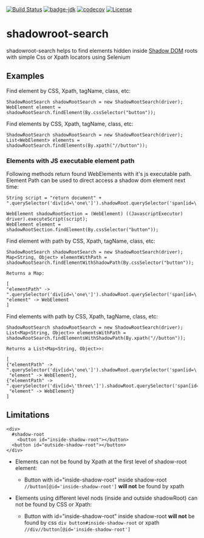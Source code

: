 [![Build Status](https://www.travis-ci.com/densudas/shadowroot-search.svg?branch=main)](https://travis-ci.com/github/densudas/shadowroot-search "Travis CI")
[![badge-jdk](https://img.shields.io/badge/jdk-8-green.svg)](https://www.oracle.com/java/technologies/javase-downloads.html)
[![codecov](https://codecov.io/gh/densudas/shadowroot-search/branch/main/graph/badge.svg?token=3BMuAiVfbk)](https://codecov.io/gh/densudas/shadowroot-search)
[![License](https://img.shields.io/badge/License-Apache%202.0-blue.svg)](https://opensource.org/licenses/Apache-2.0)

# shadowroot-search

shadowroot-search helps to find elements hidden inside [Shadow DOM](https://www.w3.org/TR/shadow-dom/) roots with simple
Css or Xpath locators using Selenium

## Examples

Find element by CSS, Xpath, tagName, class, etc:

```
ShadowRootSearch shadowRootSearch = new ShadowRootSearch(driver);
WebElement element = shadowRootSearch.findElement(By.cssSelector("button"));
```

Find elements by CSS, Xpath, tagName, class, etc:

```
ShadowRootSearch shadowRootSearch = new ShadowRootSearch(driver);
List<WebElement> elements = shadowRootSearch.findElements(By.xpath("//button"));
```

### Elements with JS executable element path

Following methods return found WebElements with it's js executable path. Element Path can be used to direct access a
shadow dom element next time:

```
String script = "return document" + 
".querySelector('div[id=\'one\']').shadowRoot.querySelector('span[id=\'two\']').shadowRoot"

WebElement shadowRootSection = (WebElement) ((JavascriptExecutor) driver).executeScript(script);
WebElement element = shadowRootSection.findElement(By.cssSelector("button"));
```

Find element with path by CSS, Xpath, tagName, class, etc:

```
ShadowRootSearch shadowRootSearch = new ShadowRootSearch(driver);
Map<String, Object> elementWithPath = shadowRootSearch.findElementWithShadowPath(By.cssSelector("button"));

Returns a Map:

[
"elementPath" -> ".querySelector('div[id=\'one\']').shadowRoot.querySelector('span[id=\'two\']').shadowRoot",
"element" -> WebElement
]
```

Find elements with path by CSS, Xpath, tagName, class, etc:

```
ShadowRootSearch shadowRootSearch = new ShadowRootSearch(driver);
List<Map<String, Object>> elementsWithPath = shadowRootSearch.findElementsWithShadowPath(By.xpath("//button"));

Returns a List<Map<String, Object>>:

[
{"elementPath" -> ".querySelector('div[id=\'one\']').shadowRoot.querySelector('span[id=\'two\']').shadowRoot",
 "element" -> WebElement},
{"elementPath" -> ".querySelector('div[id=\'three\']').shadowRoot.querySelector('span[id=\'four\']').shadowRoot",
 "element" -> WebElement}
]
```

## Limitations

```
<div>
  #shadow-root
    <button id="inside-shadow-root"></button>
  <button id="outside-shadow-root"></button>
</div>
```

- Elements can not be found by Xpath at the first level of shadow-root element:
    - Button with id="inside-shadow-root" inside shadow-root `//button[@id='inside-shadow-root']` **will not** be found
      by xpath

- Elements using different level nods (inside and outside shadowRoot) can not be found by CSS or Xpath:
    - Button with id="inside-shadow-root" inside shadow-root **will not** be found by
      css `div button#inside-shadow-root` or xpath `//div//button[@id='inside-shadow-root']` 
